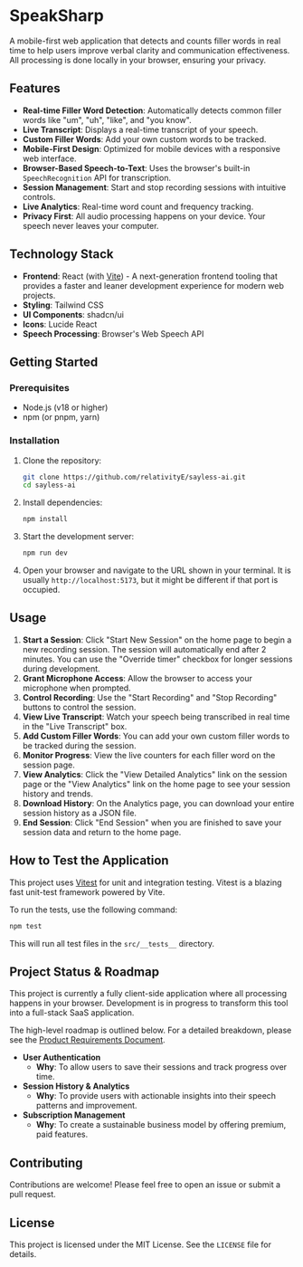 # SpeakSharp

A mobile-first web application that detects and counts filler words in real time to help users improve verbal clarity and communication effectiveness. All processing is done locally in your browser, ensuring your privacy.

## Features

- **Real-time Filler Word Detection**: Automatically detects common filler words like "um", "uh", "like", and "you know".
- **Live Transcript**: Displays a real-time transcript of your speech.
- **Custom Filler Words**: Add your own custom words to be tracked.
- **Mobile-First Design**: Optimized for mobile devices with a responsive web interface.
- **Browser-Based Speech-to-Text**: Uses the browser's built-in `SpeechRecognition` API for transcription.
- **Session Management**: Start and stop recording sessions with intuitive controls.
- **Live Analytics**: Real-time word count and frequency tracking.
- **Privacy First**: All audio processing happens on your device. Your speech never leaves your computer.

## Technology Stack

- **Frontend**: React (with [Vite](https://vitejs.dev/)) - A next-generation frontend tooling that provides a faster and leaner development experience for modern web projects.
- **Styling**: Tailwind CSS
- **UI Components**: shadcn/ui
- **Icons**: Lucide React
- **Speech Processing**: Browser's Web Speech API

## Getting Started

### Prerequisites

- Node.js (v18 or higher)
- npm (or pnpm, yarn)

### Installation

1.  Clone the repository:
    ```bash
    git clone https://github.com/relativityE/sayless-ai.git
    cd sayless-ai
    ```

2.  Install dependencies:
    ```bash
    npm install
    ```

3.  Start the development server:
    ```bash
    npm run dev
    ```

4.  Open your browser and navigate to the URL shown in your terminal. It is usually `http://localhost:5173`, but it might be different if that port is occupied.

## Usage

1.  **Start a Session**: Click "Start New Session" on the home page to begin a new recording session. The session will automatically end after 2 minutes. You can use the "Override timer" checkbox for longer sessions during development.
2.  **Grant Microphone Access**: Allow the browser to access your microphone when prompted.
3.  **Control Recording**: Use the "Start Recording" and "Stop Recording" buttons to control the session.
4.  **View Live Transcript**: Watch your speech being transcribed in real time in the "Live Transcript" box.
5.  **Add Custom Filler Words**: You can add your own custom filler words to be tracked during the session.
6.  **Monitor Progress**: View the live counters for each filler word on the session page.
7.  **View Analytics**: Click the "View Detailed Analytics" link on the session page or the "View Analytics" link on the home page to see your session history and trends.
8.  **Download History**: On the Analytics page, you can download your entire session history as a JSON file.
9.  **End Session**: Click "End Session" when you are finished to save your session data and return to the home page.

## How to Test the Application

This project uses [Vitest](https://vitest.dev/) for unit and integration testing. Vitest is a blazing fast unit-test framework powered by Vite.

To run the tests, use the following command:

```bash
npm test
```

This will run all test files in the `src/__tests__` directory.

## Project Status & Roadmap

This project is currently a fully client-side application where all processing happens in your browser. Development is in progress to transform this tool into a full-stack SaaS application.

The high-level roadmap is outlined below. For a detailed breakdown, please see the [Product Requirements Document](./PRD.md).

-   **User Authentication**
    -   **Why**: To allow users to save their sessions and track progress over time.
-   **Session History & Analytics**
    -   **Why**: To provide users with actionable insights into their speech patterns and improvement.
-   **Subscription Management**
    -   **Why**: To create a sustainable business model by offering premium, paid features.

## Contributing

Contributions are welcome! Please feel free to open an issue or submit a pull request.

## License

This project is licensed under the MIT License. See the `LICENSE` file for details.
